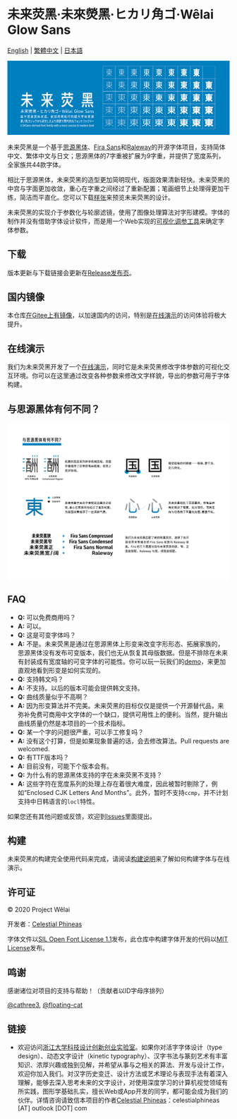 # 未来荧黑·未來熒黑·ヒカリ角ゴ·Wêlai Glow Sans

[English](docs/README-en.md) | [繁體中文](docs/README-hant.md) | [日本語](docs/README-ja.md)

![未来荧黑](tests/glow.png)

未来荧黑是一个基于[思源黑体](https://github.com/adobe-fonts/source-han-sans)、[Fira Sans](https://github.com/mozilla/Fira)和[Raleway](https://github.com/impallari/Raleway)的开源字体项目，支持简体中文、繁体中文与日文；思源黑体的7字重被扩展为9字重，并提供了宽度系列，全家族共44款字体。

相比于思源黑体，未来荧黑的造型更加简明现代，版面效果清新轻快。未来荧黑的中宫与字面更加收敛，重心在字重之间经过了重新配置；笔画细节上处理得更加干练，简洁而平直化。您可以下载[样张](tests/family-specimen.pdf)来预览未来荧黑的设计。

未来荧黑的实现介于参数化与轮廓滤镜，使用了图像处理算法对字形建模。字体的制作并没有借助字体设计软件，而是用一个Web实现的[可视化调参工具](https://welai.github.io/glow-sans)来确定字体参数。

## 下载

版本更新与下载链接会更新在[Release发布页](https://github.com/welai/glow-sans/releases)。

## 国内镜像

本仓库[在Gitee上有镜像](https://gitee.com/celestialphineas/glow-sans)，以加速国内的访问，特别是[在线演示](https://celestialphineas.gitee.io/glow-sans)的访问体验将极大提升。

## 在线演示

我们为未来荧黑开发了一个[在线演示](https://welai.github.io/glow-sans)，同时它是未来荧黑修改字体参数的可视化交互环境。你可以在这里通过改变各种参数来修改文字样貌，导出的参数可用于字体构建。

## 与思源黑体有何不同？

![未来荧黑](tests/diff.png)

## FAQ

* **Q:** 可以免费商用吗？
* **A:** 可以。
* **Q:** 这是可变字体吗？
* **A:** 不是。未来荧黑是通过在思源黑体上形变来改变字形形态、拓展家族的，思源黑体没有发布可变版本，我们也无从恢复其母版数据。但是不排除在未来有封装成有宽度轴的可变字体的可能性。你可以玩一玩我们的[demo](https://welai.github.io/glow-sans)，来更加直观地看到形变是如何实现的。
* **Q:** 支持韩文吗？
* **A:** 不支持。以后的版本可能会提供韩文支持。
* **Q:** 曲线质量似乎不高啊？
* **A:** 因为形变算法并不完美。未来荧黑的目标仅仅是提供一个开源替代品，来弥补免费可商用中文字体的一个缺口，提供可用性上的便利。当然，提升输出曲线质量仍然是本项目的一个技术指标。
* **Q:** 某一个字的问题很严重，可以手工修复吗？
* **A:** 没有这个打算，但是如果现象普遍的话，会去修改算法。Pull requests are welcomed.
* **Q:** 有TTF版本吗？
* **A:** 目前没有，可能下个版本会有。
* **Q:** 为什么有的思源黑体支持的字在未来荧黑不支持？
* **A:** 这些字符在宽度系列的处理上存在着很大难度，因此被暂时剔除了，例如“Enclosed CJK Letters And Months”。此外，暂时不支持`ccmp`，并不计划支持中日韩语言的`locl`特性。

如果您还有其他问题或反馈，欢迎到[Issues](https://github.com/welai/glow-sans/issues)里面提出。

## 构建

未来荧黑的构建完全使用代码来完成，请阅读[构建说明](docs/build-instructions.md)来了解如何构建字体与在线演示。

## 许可证

© 2020 Project Wêlai

开发者：[Celestial Phineas](https://github.com/celestialphineas)

字体文件以[SIL Open Font License 1.1](OFL.txt)发布，此仓库中构建字体开发的代码以[MIT License](LICENSE)发布。

## 鸣谢

感谢诸位对项目的支持与帮助！（贡献者以ID字母序排列）

[@cathree3](https://github.com/cathree3), [@floating-cat](https://github.com/floating-cat)

## 链接

* 欢迎访问[浙江大学科技设计创新创业实验室](http://www.next.zju.edu.cn)。如果你对活字字体设计（type design）、动态文字设计（kinetic typography）、汉字书法与篆刻艺术有丰富知识、浓厚兴趣或独到见解，并希望从事与之相关的算法、开发与设计工作，欢迎你加入我们。对汉字历史变迁、设计方法或艺术理论与表现手法有着深入理解，能够去深入思考未来的文字设计，对使用深度学习的计算机视觉领域有所实践，图形学基础扎实，擅长Web或App开发的同学，都可能会成为我们的伙伴。详情咨询请致信本项目的作者[Celestial Phineas](https://github.com/celestialphineas)：celestialphineas [AT] outlook [DOT] com
